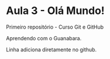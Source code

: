 # Aula 3 - Olá Mundo!
 Primeiro repositório - Curso Git e GitHub

 Aprendendo com o Guanabara.
 
 Linha adiciona diretamente no github.
